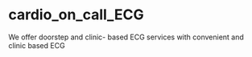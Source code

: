 # cardio_on_call_ECG
We offer doorstep and clinic- based ECG services with convenient and clinic based ECG
